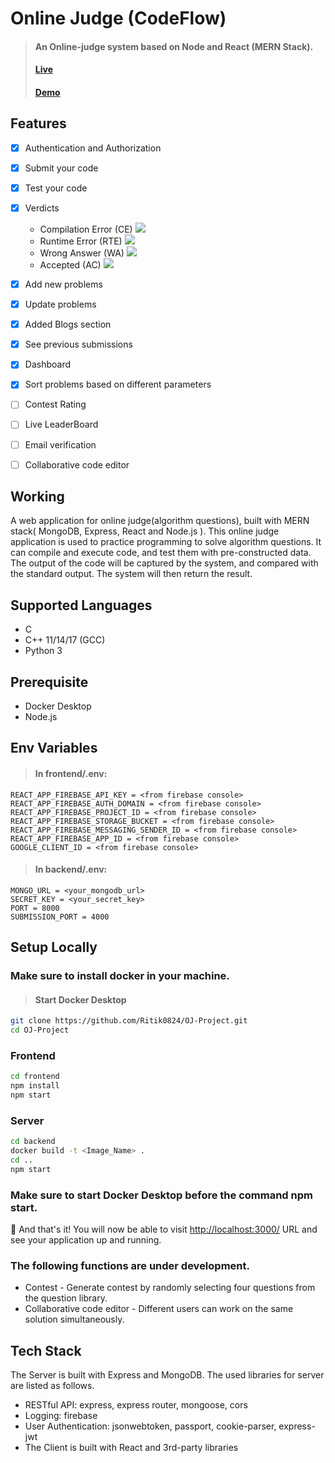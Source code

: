 # Online Judge (CodeFlow)
> #### An Online-judge system based on Node and React (MERN Stack). 
> #### <a href="https://codeflowoj.netlify.app/">Live</a>
> #### <a href="https://www.loom.com/share/4cc1333703ac48ce8140b709d4a86861">Demo<a>
## Features
- [x] Authentication and Authorization
- [x] Submit your code
- [x] Test your code
- [x] Verdicts
    * Compilation Error (CE)  ![](https://s3.amazonaws.com/codechef_shared/misc/alert-icon.gif)
    * Runtime Error (RTE)  ![](https://www.codechef.com/misc/runtime-error.png)
    * Wrong Answer (WA)  ![](https://www.codechef.com/misc/cross-icon.gif)
    * Accepted (AC)  ![](https://www.codechef.com/misc/tick-icon.gif)
- [x] Add new problems
- [x] Update problems
- [x] Added Blogs section
- [x] See previous submissions
- [x] Dashboard
- [x] Sort problems based on different parameters
- [ ] Contest Rating
- [ ] Live LeaderBoard
- [ ] Email verification
- [ ] Collaborative code editor


## Working
A web application for online judge(algorithm questions), built with MERN stack( MongoDB, Express, React and Node.js ). This online judge application is used to practice programming to solve algorithm questions. It can compile and execute code, and test them with pre-constructed data. The output of the code will be captured by the system, and compared with the standard output. The system will then return the result.

## Supported Languages
* C
* C++ 11/14/17 (GCC)
* Python 3

## Prerequisite
+ Docker Desktop
+ Node.js

## Env Variables

> #### In frontend/.env:
```
REACT_APP_FIREBASE_API_KEY = <from firebase console>
REACT_APP_FIREBASE_AUTH_DOMAIN = <from firebase console>
REACT_APP_FIREBASE_PROJECT_ID = <from firebase console>
REACT_APP_FIREBASE_STORAGE_BUCKET = <from firebase console>
REACT_APP_FIREBASE_MESSAGING_SENDER_ID = <from firebase console>
REACT_APP_FIREBASE_APP_ID = <from firebase console>
GOOGLE_CLIENT_ID = <from firebase console>

```
> #### In backend/.env:
```
MONGO_URL = <your_mongodb_url>
SECRET_KEY = <your_secret_key>
PORT = 8000
SUBMISSION_PORT = 4000

```

## Setup Locally
### Make sure to install docker in your machine.

> #### Start Docker Desktop
```bash
git clone https://github.com/Ritik0824/OJ-Project.git
cd OJ-Project
```

### Frontend
```bash
cd frontend
npm install
npm start
```
### Server
```bash
cd backend
docker build -t <Image_Name> .
cd ..
npm start
```
### Make sure to start Docker Desktop before the command npm start.
🎉 And that's it! You will now be able to visit <a href="http://localhost:3000/">http://localhost:3000/</a> URL and see your application up and running.

### The following functions are under development.

+ Contest - Generate contest by randomly selecting four questions from the question library.
+ Collaborative code editor - Different users can work on the same solution simultaneously.

## Tech Stack
The Server is built with Express and MongoDB. The used libraries for server are listed as follows.

+ RESTful API: express, express router, mongoose, cors
+ Logging: firebase
+ User Authentication: jsonwebtoken, passport, cookie-parser, express-jwt
+ The Client is built with React and 3rd-party libraries



